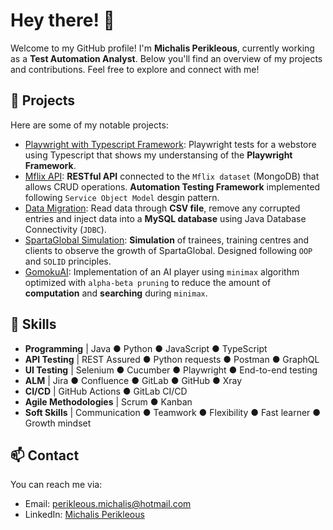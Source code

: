 # Hey there! 👋

Welcome to my GitHub profile! I'm **Michalis Perikleous**, currently working as a **Test Automation Analyst**. Below you'll find an overview of my projects and contributions. Feel free to explore and connect with me!

## 🔭 Projects

Here are some of my notable projects:

- [Playwright with Typescript Framework](https://github.com/MichalisPer/playwright-typescript-webstore): Playwright tests for a webstore using Typescript that shows my understansing of the **Playwright Framework**.
- [Mflix API](https://github.com/MichalisPer/Mfix_MongoDB_API): **RESTful API** connected to the `Mflix dataset` (MongoDB) that allows CRUD operations. **Automation Testing Framework** implemented following `Service Object Model` desgin pattern.
- [Data Migration](https://github.com/MichalisPer/Data_Migration_Project): Read data through **CSV file**, remove any corrupted entries and inject data into a **MySQL database** using Java Database Connectivity (`JDBC`).
- [SpartaGlobal Simulation](https://github.com/MichalisPer/Trainee_Simulation): **Simulation** of trainees, training centres and clients to observe the growth of SpartaGlobal. Designed following `OOP` and `SOLID` principles.
- [GomokuAI](https://github.com/MichalisPer/GomokuAI): Implementation of an AI player using `minimax` algorithm optimized with `alpha-beta pruning` to reduce the amount of **computation** and **searching** during `minimax`.

## 🌱 Skills

- **Programming** | Java ● Python ● JavaScript ● TypeScript 
- **API Testing** | REST Assured ● Python requests ● Postman ● GraphQL 
- **UI Testing** | Selenium ● Cucumber ● Playwright ● End-to-end testing 
- **ALM** | Jira ● Confluence ● GitLab ● GitHub ● Xray 
- **CI/CD** | GitHub Actions ● GitLab CI/CD 
- **Agile Methodologies** | Scrum ● Kanban 
- **Soft Skills** | Communication ● Teamwork ● Flexibility ● Fast learner ● Growth mindset 

## 📫 Contact

You can reach me via:

- Email: [perikleous.michalis@hotmail.com](mailto:perikleous.michalis@gmail.com)
- LinkedIn: [Michalis Perikleous](https://www.linkedin.com/in/perikleous-michalis/)
 
